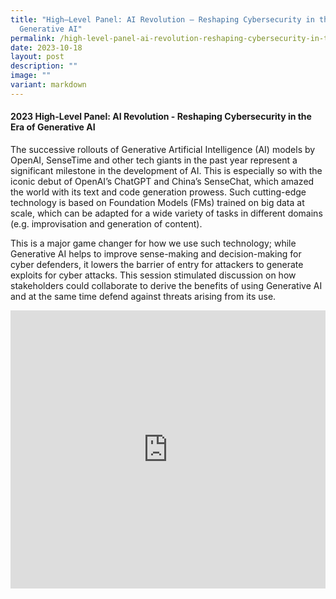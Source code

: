 ```yaml
---
title: "High–Level Panel: AI Revolution – Reshaping Cybersecurity in the Era of
  Generative AI"
permalink: /high-level-panel-ai-revolution-reshaping-cybersecurity-in-the-era-of-generative-ai/
date: 2023-10-18
layout: post
description: ""
image: ""
variant: markdown
---
```

#### **2023 High-Level Panel: AI Revolution - Reshaping Cybersecurity in the Era of Generative AI**

The successive rollouts of Generative Artificial Intelligence (AI) models by OpenAI, SenseTime and other tech giants in the past year represent a significant milestone in the development of AI. This is especially so with the iconic debut of OpenAI’s ChatGPT and China’s SenseChat, which amazed the world with its text and code generation prowess. Such cutting-edge technology is based on Foundation Models (FMs) trained on big data at scale, which can be adapted for a wide variety of tasks in different domains (e.g. improvisation and generation of content).
 
This is a major game changer for how we use such technology; while Generative AI helps to improve sense-making and decision-making for cyber defenders, it lowers the barrier of entry for attackers to generate exploits for cyber attacks. This session stimulated discussion on how stakeholders could collaborate to derive the benefits of using Generative AI and at the same time defend against threats arising from its use. 

<iframe allowfullscreen="" allow="accelerometer; autoplay; clipboard-write; encrypted-media; gyroscope; picture-in-picture; web-share" frameborder="0" title="YouTube video player" src="https://www.youtube.com/embed/M0g0XQ-_Dvg?si=5g5tYjlMKVLXUWzv" width="100%" height="445"></iframe>